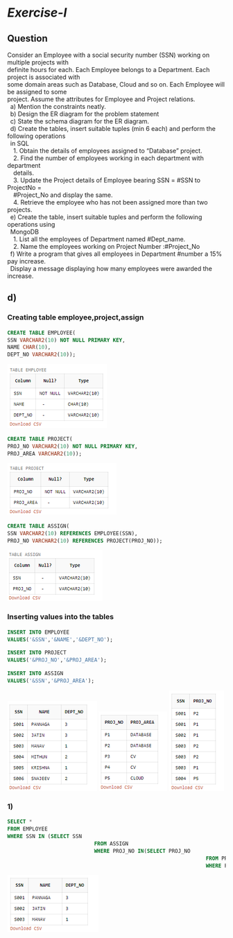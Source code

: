 <style>
    img[src*='#center'] { 
    display: block;
    margin: auto;
}
</style>
# *Exercise-I*

## Question
Consider an Employee with a social security number (SSN) working on multiple projects with<br>
definite hours for each. Each Employee belongs to a Department. Each project is associated with<br>
some domain areas such as Database, Cloud and so on. Each Employee will be assigned to some<br>
project. Assume the attributes for Employee and Project relations.<br>
 &ensp;a) Mention the constraints neatly.<br>
 &ensp;b) Design the ER diagram for the problem statement<br>
 &ensp;c) State the schema diagram for the ER diagram.<br>
 &ensp;d) Create the tables, insert suitable tuples (min 6 each) and perform the following operations<br>
 &ensp;in SQL<br>
 &emsp;1. Obtain the details of employees assigned to “Database” project.<br>
 &emsp;2. Find the number of employees working in each department with department<br>
 &emsp;details.<br>
 &emsp;3. Update the Project details of Employee bearing SSN = #SSN to ProjectNo =<br>
 &emsp;#Project_No and display the same.<br>
 &emsp;4. Retrieve the employee who has not been assigned more than two projects.<br>
 &ensp;e) Create the table, insert suitable tuples and perform the following operations using<br>
 &ensp;MongoDB<br>
 &emsp;1. List all the employees of Department named #Dept_name.<br>
 &emsp;2. Name the employees working on Project Number :#Project_No<br>
 &ensp;f) Write a program that gives all employees in Department #number a 15% pay increase.<br>
 &ensp;Display a message displaying how many employees were awarded the increase.<br>


 ## d)
 ### Creating table employee,project,assign 
```SQL
CREATE TABLE EMPLOYEE(
SSN VARCHAR2(10) NOT NULL PRIMARY KEY,
NAME CHAR(10),
DEPT_NO VARCHAR2(10));
```
![IMAGE SHOULD COME HERE BRO](https://github.com/MXNXV-ERR/SQL_SCRIPTS/blob/main/IMGS/DESCEMPLOYEE.png?raw=True#center)

```SQL
CREATE TABLE PROJECT(
PROJ_NO VARCHAR2(10) NOT NULL PRIMARY KEY,
PROJ_AREA VARCHAR2(10));
```
![IMAGE SHOULD COME HERE BRO](https://github.com/MXNXV-ERR/SQL_SCRIPTS/blob/main/IMGS/DESCPROJECT.png?raw=True#center)
<BR>

```SQL
CREATE TABLE ASSIGN(
SSN VARCHAR2(10) REFERENCES EMPLOYEE(SSN),
PROJ_NO VARCHAR2(10) REFERENCES PROJECT(PROJ_NO));
```
![IMAGE SHOULD COME HERE BRO](https://github.com/MXNXV-ERR/SQL_SCRIPTS/blob/main/IMGS/DESCASSIGN.png?raw=True#center)
<BR>

### Inserting values into the tables
```SQL
INSERT INTO EMPLOYEE
VALUES('&SSN','&NAME','&DEPT_NO');
```
```SQL
INSERT INTO PROJECT
VALUES('&PROJ_NO','&PROJ_AREA');
```
```SQL
INSERT INTO ASSIGN
VALUES('&SSN','&PROJ_AREA');
```

![IMAGE SHOULD COME HERE BRO](https://github.com/MXNXV-ERR/SQL_SCRIPTS/blob/main/IMGS/SELECTALLFROMEMPLOYEE.png?raw=True)
![IMAGE SHOULD COME HERE BRO](https://github.com/MXNXV-ERR/SQL_SCRIPTS/blob/main/IMGS/SELECTALLFROMPROJECT.png?raw=True)
![IMAGE SHOULD COME HERE BRO](https://github.com/MXNXV-ERR/SQL_SCRIPTS/blob/main/IMGS/SELECTALLFROMASSIGN.png?raw=True)

### 1)
```SQL
SELECT * 
FROM EMPLOYEE
WHERE SSN IN (SELECT SSN
                            FROM ASSIGN
                            WHERE PROJ_NO IN(SELECT PROJ_NO
                                                                FROM PROJECT
                                                                WHERE PROJ_AREA='DATABASE'));
```
![IMAGE SHOULD COME HERE BRO](https://github.com/MXNXV-ERR/SQL_SCRIPTS/blob/main/IMGS/Q1D1.png?raw=True#center)

